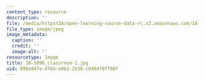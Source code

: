 ```yaml
---
content_type: resource
description: ''
file: /media/https%3A/open-learning-course-data-rc.s3.amazonaws.com/18-s096-topics-in-mathematics-with-applications-in-finance-fall-2013/898a847a4fbbe8b22b38c048470ff00f_18-S096_classroom-1.jpg
file_type: image/jpeg
image_metadata:
  caption: ''
  credit: ''
  image-alt: ''
resourcetype: Image
title: 18-S096_classroom-1.jpg
uid: 898a847a-4fbb-e8b2-2b38-c048470ff00f
---
```

